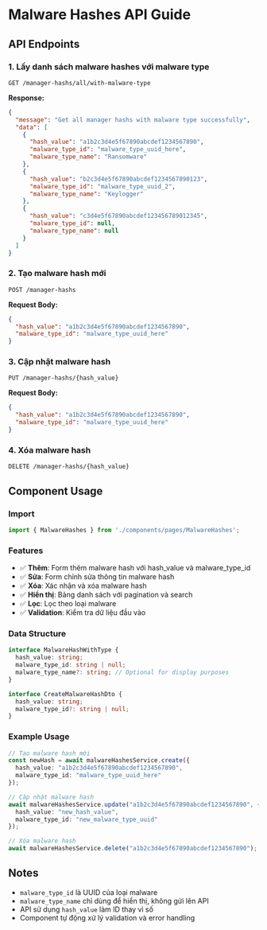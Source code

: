 # Malware Hashes API Guide

## API Endpoints

### 1. Lấy danh sách malware hashes với malware type
```
GET /manager-hashs/all/with-malware-type
```

**Response:**
```json
{
  "message": "Get all manager hashs with malware type successfully",
  "data": [
    {
      "hash_value": "a1b2c3d4e5f67890abcdef1234567890",
      "malware_type_id": "malware_type_uuid_here",
      "malware_type_name": "Ransomware"
    },
    {
      "hash_value": "b2c3d4e5f67890abcdef1234567890123",
      "malware_type_id": "malware_type_uuid_2",
      "malware_type_name": "Keylogger"
    },
    {
      "hash_value": "c3d4e5f67890abcdef123456789012345",
      "malware_type_id": null,
      "malware_type_name": null
    }
  ]
}
```

### 2. Tạo malware hash mới
```
POST /manager-hashs
```

**Request Body:**
```json
{
  "hash_value": "a1b2c3d4e5f67890abcdef1234567890",
  "malware_type_id": "malware_type_uuid_here"
}
```

### 3. Cập nhật malware hash
```
PUT /manager-hashs/{hash_value}
```

**Request Body:**
```json
{
  "hash_value": "a1b2c3d4e5f67890abcdef1234567890",
  "malware_type_id": "malware_type_uuid_here"
}
```

### 4. Xóa malware hash
```
DELETE /manager-hashs/{hash_value}
```

## Component Usage

### Import
```typescript
import { MalwareHashes } from './components/pages/MalwareHashes';
```

### Features
- ✅ **Thêm**: Form thêm malware hash với hash_value và malware_type_id
- ✅ **Sửa**: Form chỉnh sửa thông tin malware hash
- ✅ **Xóa**: Xác nhận và xóa malware hash
- ✅ **Hiển thị**: Bảng danh sách với pagination và search
- ✅ **Lọc**: Lọc theo loại malware
- ✅ **Validation**: Kiểm tra dữ liệu đầu vào

### Data Structure
```typescript
interface MalwareHashWithType {
  hash_value: string;
  malware_type_id: string | null;
  malware_type_name?: string; // Optional for display purposes
}

interface CreateMalwareHashDto {
  hash_value: string;
  malware_type_id?: string | null;
}
```

### Example Usage
```typescript
// Tạo malware hash mới
const newHash = await malwareHashesService.create({
  hash_value: "a1b2c3d4e5f67890abcdef1234567890",
  malware_type_id: "malware_type_uuid_here"
});

// Cập nhật malware hash
await malwareHashesService.update("a1b2c3d4e5f67890abcdef1234567890", {
  hash_value: "new_hash_value",
  malware_type_id: "new_malware_type_uuid"
});

// Xóa malware hash
await malwareHashesService.delete("a1b2c3d4e5f67890abcdef1234567890");
```

## Notes
- `malware_type_id` là UUID của loại malware
- `malware_type_name` chỉ dùng để hiển thị, không gửi lên API
- API sử dụng `hash_value` làm ID thay vì số
- Component tự động xử lý validation và error handling
